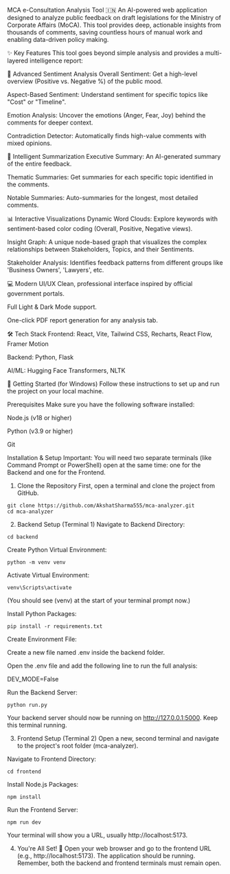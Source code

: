 MCA e-Consultation Analysis Tool 🇮🇳
An AI-powered web application designed to analyze public feedback on draft legislations for the Ministry of Corporate Affairs (MoCA). This tool provides deep, actionable insights from thousands of comments, saving countless hours of manual work and enabling data-driven policy making.

✨ Key Features
This tool goes beyond simple analysis and provides a multi-layered intelligence report:

🧠 Advanced Sentiment Analysis
Overall Sentiment: Get a high-level overview (Positive vs. Negative %) of the public mood.

Aspect-Based Sentiment: Understand sentiment for specific topics like "Cost" or "Timeline".

Emotion Analysis: Uncover the emotions (Anger, Fear, Joy) behind the comments for deeper context.

Contradiction Detector: Automatically finds high-value comments with mixed opinions.

📄 Intelligent Summarization
Executive Summary: An AI-generated summary of the entire feedback.

Thematic Summaries: Get summaries for each specific topic identified in the comments.

Notable Summaries: Auto-summaries for the longest, most detailed comments.

📊 Interactive Visualizations
Dynamic Word Clouds: Explore keywords with sentiment-based color coding (Overall, Positive, Negative views).

Insight Graph: A unique node-based graph that visualizes the complex relationships between Stakeholders, Topics, and their Sentiments.

Stakeholder Analysis: Identifies feedback patterns from different groups like 'Business Owners', 'Lawyers', etc.

💻 Modern UI/UX
Clean, professional interface inspired by official government portals.

Full Light & Dark Mode support.

One-click PDF report generation for any analysis tab.

🛠️ Tech Stack
Frontend: React, Vite, Tailwind CSS, Recharts, React Flow, Framer Motion

Backend: Python, Flask

AI/ML: Hugging Face Transformers, NLTK

🚀 Getting Started (for Windows)
Follow these instructions to set up and run the project on your local machine.

Prerequisites
Make sure you have the following software installed:

Node.js (v18 or higher)

Python (v3.9 or higher)

Git

Installation & Setup
Important: You will need two separate terminals (like Command Prompt or PowerShell) open at the same time: one for the Backend and one for the Frontend.

1. Clone the Repository
First, open a terminal and clone the project from GitHub.

```
git clone https://github.com/AkshatSharma555/mca-analyzer.git
cd mca-analyzer
```
2. Backend Setup (Terminal 1)
Navigate to Backend Directory:

```
cd backend
```
Create Python Virtual Environment:
```
python -m venv venv
```
Activate Virtual Environment:

```
venv\Scripts\activate
```
(You should see (venv) at the start of your terminal prompt now.)

Install Python Packages:

```
pip install -r requirements.txt
```
Create Environment File:

Create a new file named .env inside the backend folder.

Open the .env file and add the following line to run the full analysis:

DEV_MODE=False

Run the Backend Server:

```
python run.py
```

Your backend server should now be running on http://127.0.0.1:5000. Keep this terminal running.

3. Frontend Setup (Terminal 2)
Open a new, second terminal and navigate to the project's root folder (mca-analyzer).

Navigate to Frontend Directory:
```
cd frontend
```
Install Node.js Packages:
```
npm install
```
Run the Frontend Server:
```
npm run dev
```
Your terminal will show you a URL, usually http://localhost:5173.

4. You're All Set! 🎉
Open your web browser and go to the frontend URL (e.g., http://localhost:5173). The application should be running. Remember, both the backend and frontend terminals must remain open.
